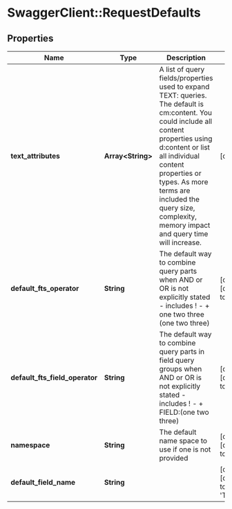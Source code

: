 # SwaggerClient::RequestDefaults

## Properties
Name | Type | Description | Notes
------------ | ------------- | ------------- | -------------
**text_attributes** | **Array&lt;String&gt;** | A list of query fields/properties used to expand TEXT: queries. The default is cm:content. You could include all content properties using d:content or list all individual content properties or types. As more terms are included the query size, complexity, memory impact and query time will increase.  | [optional] 
**default_fts_operator** | **String** | The default way to combine query parts when AND or OR is not explicitly stated - includes ! - + one two three (one two three)  | [optional] [default to &#39;AND&#39;]
**default_fts_field_operator** | **String** | The default way to combine query parts in field query groups when AND or OR is not explicitly stated - includes ! - + FIELD:(one two three)  | [optional] [default to &#39;AND&#39;]
**namespace** | **String** | The default name space to use if one is not provided | [optional] [default to &#39;cm&#39;]
**default_field_name** | **String** |  | [optional] [default to &#39;TEXT&#39;]


